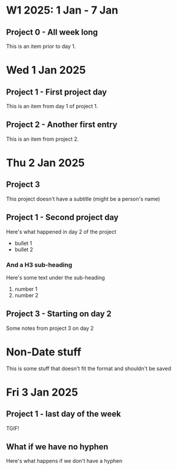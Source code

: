 # W1 2025: 1 Jan - 7 Jan

## Project 0 - All week long

This is an item prior to day 1.

# Wed 1 Jan 2025

## Project 1 - First project day

This is an item from day 1 of project 1.

## Project 2 - Another first entry

This is an item from project 2.

# Thu 2 Jan 2025

## Project 3

This project doesn't have a subtitle (might be a person's name)

## Project 1 - Second project day

Here's what happened in day 2 of the project

- bullet 1
- bullet 2

### And a H3 sub-heading

Here's some text under the sub-heading

1. number 1
2. number 2

## Project 3 - Starting on day 2

Some notes from project 3 on day 2

# Non-Date stuff

This is some stuff that doesn't fit the format and shouldn't be saved

# Fri 3 Jan 2025

## Project 1 - last day of the week

TGIF!

## What if we have no hyphen

Here's what happens if we don't have a hyphen
